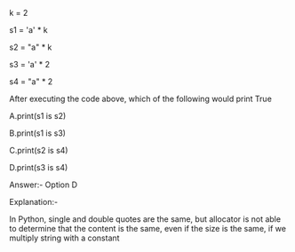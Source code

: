 k = 2

s1 = 'a' * k

s2 = "a" * k

s3 = 'a' * 2

s4 = "a" * 2

After executing the code above, which of the following would print True

A.print(s1 is s2)
 
B.print(s1 is s3)
 
C.print(s2 is s4)
 
D.print(s3 is s4)
 
 Answer:- Option D
 
 Explanation:- 
 
 In Python, single and double quotes are the same, but allocator is not able to determine that the content is the same, even if the size is the same, if we multiply string with a constant
